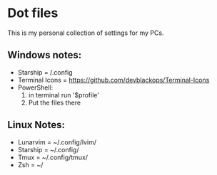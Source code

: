 # Dot files
This is my personal collection of settings for my PCs.

## Windows notes:
- Starship = /.config
- Terminal Icons = https://github.com/devblackops/Terminal-Icons
- PowerShell:
  1. in terminal run '$profile'
  2. Put the files there

## Linux Notes:
- Lunarvim = ~/.config/lvim/
- Starship = ~/.config/
- Tmux = ~/.config/tmux/
- Zsh = ~/
